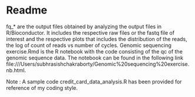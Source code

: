 # Readme
fq_* are the output files obtained by analyzing the output files in R/Bioconductor. It includes the respective raw files or the fastq file of interest and
the respective plots that includes the distribution of the reads, the log of count of reads vs number of cycles. Genomic sequencing exercise.Rmd is the 
R notebook with the code consisting of the qc of the genomic sequence data. The notebook can be found in the following link file:///Users/subhrasishchakraborty/Genomic%20sequencing%20exercise.nb.html.

Note : A sample code credit_card_data_analysis.R has been provided for reference of my coding style.
